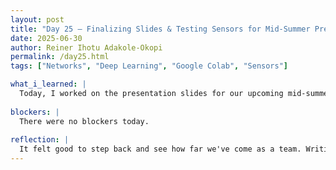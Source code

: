 ```yaml
---
layout: post
title: "Day 25 – Finalizing Slides & Testing Sensors for Mid-Summer Presentation"
date: 2025-06-30
author: Reiner Ihotu Adakole-Okopi
permalink: /day25.html
tags: ["Networks", "Deep Learning", "Google Colab", "Sensors"]

what_i_learned: |
  Today, I worked on the presentation slides for our upcoming mid-summer showcase. I was in charge of the project summary slide, so I had to clearly explain what our smart water quality monitoring system is all about—why it matters, how it works, and what impact we’re aiming for. I also worked on my personal slide where I reflected on my role in the project, the challenges I’ve faced, and the progress I’ve made so far. In between that, I joined my group in continuing the hands-on testing of the ESP32 with our sensors. Running the Arduino code again and seeing how each component responds in real time really helped reinforce how everything fits together.
  
blockers: |
  There were no blockers today. 
  
reflection: |
  It felt good to step back and see how far we've come as a team. Writing about my contributions helped me realize just how much I've learned—from setting up hardware to understanding how data flows through our system. Working on the slides also reminded me how important communication is, especially when trying to explain something technical in a way everyone can understand. It also made me think more intentionally about how to present both the technical and human sides of the project in a way that connects with our audience.
---
```

